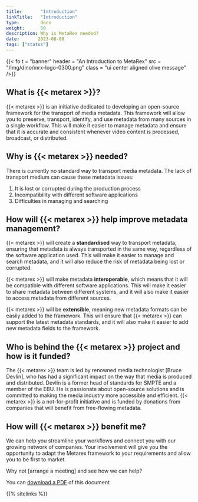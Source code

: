 ```yaml
---
title:       "Introduction"
linkTitle:   "Introduction"
type:        docs
weight:      50
description: Why is MetaRex needed?
date:       2023-08-08
tags: ["status"]
---
```

{{< fo t = "banner"
    header = "An Introduction to MetaRex"
    src = "/img/dino/mrx-logo-0300.png" 
    class = "ui center aligned olive message"
/>}}

## What is {{< metarex >}}?

{{< metarex >}} is an initiative dedicated to developing an open-source framework for
the transport of media metadata. This framework will allow you to preserve,
transport, identify, and use metadata from many sources in a single workflow.
This will make it easier to manage metadata and ensure that it is accurate and
consistent whenever video content is processed, broadcast, or distributed.

## Why is {{< metarex >}} needed?

There is currently no standard way to transport media metadata. The lack of
transport medium can cause these metadata issues:

1. It is lost or corrupted during the production process
2. Incompatibility with different software applications
3. Difficulties in managing and searching

## How will {{< metarex >}} help improve metadata management?

{{< metarex >}} will create a **standardised** way to transport metadata,
ensuring that metadata is always transported in the same way, regardless of the
software application used. This will make it easier to manage and search
metadata, and it will also reduce the risk of metadata being lost or corrupted.

{{< metarex >}} will make metadata **interoperable**, which means that it will
be compatible with different software applications. This will make it easier to
share metadata between different systems, and it will also make it easier to
access metadata from different sources.

{{< metarex >}} will be **extensible**, meaning new metadata formats can be
easily added to the framework. This will ensure that {{< metarex >}} can support
the latest metadata standards, and it will also make it easier to add new
metadata fields to the framework.

## Who is behind the {{< metarex >}} project and how is it funded?

The {{< metarex >}} team is led by renowned media technologist [Bruce Devlin],
who has had a significant impact on the way that media is produced and
distributed. Devlin is a former head of standards for SMPTE and a member of the
EBU. He is passionate about open-source solutions and is committed to making the
media industry more accessible and efficient. {{< metarex >}} is a
not-for-profit initiative and is funded by donations from companies that will
benefit from free-flowing metadata.

## How will {{< metarex >}} benefit me?

We can help you streamline your workflows and connect you with our growing
network of companies. Your involvement will give you the opportunity to adapt
the Metarex framework to your requirements and allow you to be first to market.

Why not [arrange a meeting] and see how we can help?

You can [download a PDF](/downloads/introduction-to-metarex.pdf) of this document

{{% sitelinks %}}
